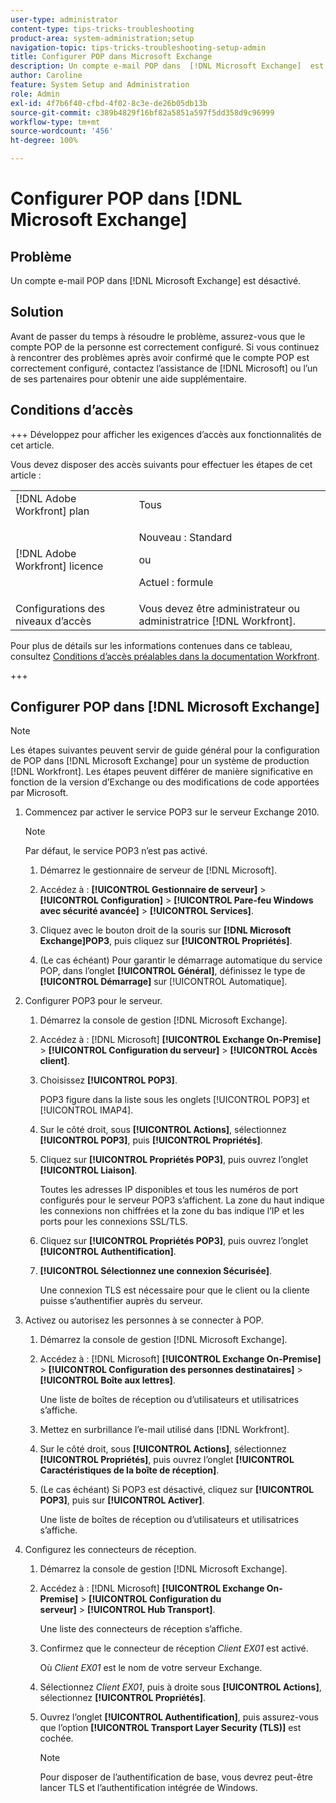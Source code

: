 ```yaml
---
user-type: administrator
content-type: tips-tricks-troubleshooting
product-area: system-administration;setup
navigation-topic: tips-tricks-troubleshooting-setup-admin
title: Configurer POP dans Microsoft Exchange
description: Un compte e-mail POP dans  [!DNL Microsoft Exchange]  est désactivé.
author: Caroline
feature: System Setup and Administration
role: Admin
exl-id: 4f7b6f40-cfbd-4f02-8c3e-de26b05db13b
source-git-commit: c389b4829f16bf82a5851a597f5dd358d9c96999
workflow-type: tm+mt
source-wordcount: '456'
ht-degree: 100%

---
```


# Configurer POP dans [!DNL Microsoft Exchange]

## Problème

Un compte e-mail POP dans [!DNL Microsoft Exchange] est désactivé.

## Solution

Avant de passer du temps à résoudre le problème, assurez-vous que le compte POP de la personne est correctement configuré. Si vous continuez à rencontrer des problèmes après avoir confirmé que le compte POP est correctement configuré, contactez l’assistance de [!DNL Microsoft] ou l’un de ses partenaires pour obtenir une aide supplémentaire.

<!--
<p data-mc-conditions="QuicksilverOrClassic.Draft mode">For instructions on integrating a POP account in Adobe Workfront, see .</p>
-->

## Conditions d’accès

+++ Développez pour afficher les exigences d’accès aux fonctionnalités de cet article.

Vous devez disposer des accès suivants pour effectuer les étapes de cet article :

<table style="table-layout:auto"> 
 <col> 
 <col> 
 <tbody> 
  <tr> 
   <td role="rowheader">[!DNL Adobe Workfront] plan</td> 
   <td>Tous</td> 
  </tr> 
  <tr> 
   <td role="rowheader">[!DNL Adobe Workfront] licence</td> 
   <td>
   <p>Nouveau : Standard</p>
   <p>ou</p>
   <p>Actuel : formule</p></td> 
  </tr> 
  <tr> 
   <td role="rowheader">Configurations des niveaux d’accès</td> 
   <td>Vous devez être administrateur ou administratrice [!DNL Workfront]. </td> 
  </tr> 
 </tbody> 
</table>

Pour plus de détails sur les informations contenues dans ce tableau, consultez [Conditions d’accès préalables dans la documentation Workfront](/help/quicksilver/administration-and-setup/add-users/access-levels-and-object-permissions/access-level-requirements-in-documentation.md).

+++

## Configurer POP dans [!DNL Microsoft Exchange]

>[!NOTE]
>
>Les étapes suivantes peuvent servir de guide général pour la configuration de POP dans [!DNL Microsoft Exchange] pour un système de production [!DNL Workfront]. Les étapes peuvent différer de manière significative en fonction de la version d’Exchange ou des modifications de code apportées par Microsoft.

1. Commencez par activer le service POP3 sur le serveur Exchange 2010.

   >[!NOTE]
   >
   >Par défaut, le service POP3 n’est pas activé.

   1. Démarrez le gestionnaire de serveur de [!DNL Microsoft].
   1. Accédez à : **[!UICONTROL Gestionnaire de serveur]** > **[!UICONTROL Configuration]** > **[!UICONTROL Pare-feu Windows avec sécurité avancée]** > **[!UICONTROL Services]**.

   1. Cliquez avec le bouton droit de la souris sur **[!DNL Microsoft Exchange]POP3**, puis cliquez sur **[!UICONTROL Propriétés]**.

   1. (Le cas échéant) Pour garantir le démarrage automatique du service POP, dans l’onglet **[!UICONTROL Général]**, définissez le type de **[!UICONTROL Démarrage]** sur [!UICONTROL Automatique].

1. Configurer POP3 pour le serveur.

   1. Démarrez la console de gestion [!DNL Microsoft Exchange].
   1. Accédez à : [!DNL Microsoft] **[!UICONTROL Exchange On-Premise]** > **[!UICONTROL Configuration du serveur]** > **[!UICONTROL Accès client]**.

   1. Choisissez **[!UICONTROL POP3]**.

      POP3 figure dans la liste sous les onglets [!UICONTROL POP3] et [!UICONTROL IMAP4].

   1. Sur le côté droit, sous **[!UICONTROL Actions]**, sélectionnez **[!UICONTROL POP3]**, puis **[!UICONTROL Propriétés]**.

   1. Cliquez sur **[!UICONTROL Propriétés POP3]**, puis ouvrez l’onglet **[!UICONTROL Liaison]**.

      Toutes les adresses IP disponibles et tous les numéros de port configurés pour le serveur POP3 s’affichent. La zone du haut indique les connexions non chiffrées et la zone du bas indique l’IP et les ports pour les connexions SSL/TLS.

   1. Cliquez sur **[!UICONTROL Propriétés POP3]**, puis ouvrez l’onglet **[!UICONTROL Authentification]**.

   1. **[!UICONTROL Sélectionnez une connexion Sécurisée]**.

      Une connexion TLS est nécessaire pour que le client ou la cliente puisse s’authentifier auprès du serveur.

1. Activez ou autorisez les personnes à se connecter à POP.

   1. Démarrez la console de gestion [!DNL Microsoft Exchange].
   1. Accédez à : [!DNL Microsoft] **[!UICONTROL Exchange On-Premise]** > **[!UICONTROL Configuration des personnes destinataires]** > **[!UICONTROL Boîte aux lettres]**.

      Une liste de boîtes de réception ou d’utilisateurs et utilisatrices s’affiche.

   1. Mettez en surbrillance l’e-mail utilisé dans [!DNL Workfront].
   1. Sur le côté droit, sous **[!UICONTROL Actions]**, sélectionnez **[!UICONTROL Propriétés]**, puis ouvrez l’onglet **[!UICONTROL Caractéristiques de la boîte de réception]**.

   1. (Le cas échéant) Si POP3 est désactivé, cliquez sur **[!UICONTROL POP3]**, puis sur **[!UICONTROL Activer]**.

      Une liste de boîtes de réception ou d’utilisateurs et utilisatrices s’affiche.

1. Configurez les connecteurs de réception.

   1. Démarrez la console de gestion [!DNL Microsoft Exchange].
   1. Accédez à : [!DNL Microsoft] **[!UICONTROL Exchange On-Premise]** > **[!UICONTROL Configuration du serveur]** > **[!UICONTROL Hub Transport]**.

      Une liste des connecteurs de réception s’affiche.

   1. Confirmez que le connecteur de réception *Client* *EX01* est activé.

      Où *Client* *EX01* est le nom de votre serveur Exchange.

   1. Sélectionnez *Client EX01*, puis à droite sous **[!UICONTROL Actions]**, sélectionnez **[!UICONTROL Propriétés]**.

   1. Ouvrez l’onglet **[!UICONTROL Authentification]**, puis assurez-vous que l’option **[!UICONTROL Transport Layer Security (TLS)]** est cochée.

      >[!NOTE]
      >
      >Pour disposer de l’authentification de base, vous devrez peut-être lancer TLS et l’authentification intégrée de Windows.
